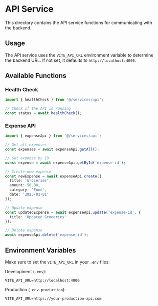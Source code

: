 # API Service

This directory contains the API service functions for communicating with the backend.

## Usage

The API service uses the `VITE_API_URL` environment variable to determine the backend URL. If not set, it defaults to `http://localhost:4000`.

## Available Functions

### Health Check
```typescript
import { healthCheck } from '@/services/api';

// Check if the API is running
const status = await healthCheck();
```

### Expense API
```typescript
import { expenseApi } from '@/services/api';

// Get all expenses
const expenses = await expenseApi.getAll();

// Get expense by ID
const expense = await expenseApi.getById('expense-id');

// Create new expense
const newExpense = await expenseApi.create({
  title: 'Groceries',
  amount: 50.00,
  category: 'Food',
  date: '2023-01-01'
});

// Update expense
const updatedExpense = await expenseApi.update('expense-id', {
  title: 'Updated Groceries'
});

// Delete expense
await expenseApi.delete('expense-id');
```

## Environment Variables

Make sure to set the `VITE_API_URL` in your `.env` files:

Development (`.env`):
```
VITE_API_URL=http://localhost:4000
```

Production (`.env.production`):
```
VITE_API_URL=https://your-production-api.com
```